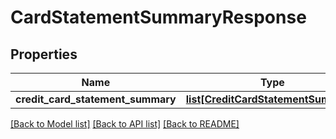 # CardStatementSummaryResponse

## Properties
Name | Type | Description | Notes
------------ | ------------- | ------------- | -------------
**credit_card_statement_summary** | [**list[CreditCardStatementSummary]**](CreditCardStatementSummary.md) |  | [optional] 

[[Back to Model list]](../README.md#documentation-for-models) [[Back to API list]](../README.md#documentation-for-api-endpoints) [[Back to README]](../README.md)

